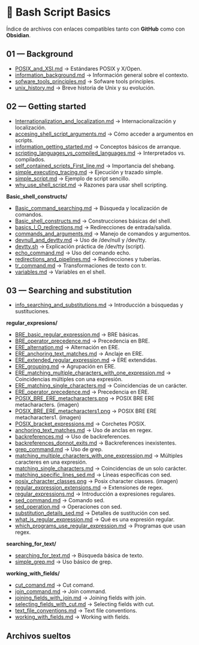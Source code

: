 # 📂 Bash Script Basics

Índice de archivos con enlaces compatibles tanto con **GitHub** como con **Obsidian**.


## 01 — Background

- [POSIX_and_XSI.md](bash_script_basics/01_background/POSIX_and_XSI.md) → Estándares POSIX y X/Open.
- [information_background.md](bash_script_basics/01_background/information_background.md) → Información general sobre el contexto.
- [sofware_tools_principles.md](bash_script_basics/01_background/sofware_tools_principles.md) → Sofware tools principles.
- [unix_history.md](bash_script_basics/01_background/unix_history.md) → Breve historia de Unix y su evolución.

## 02 — Getting started

- [Internationalization_and_localization.md](bash_script_basics/02_getting_started/Internationalization_and_localization.md) → Internacionalización y localización.
- [accesing_shell_script_arguments.md](bash_script_basics/02_getting_started/accesing_shell_script_arguments.md) → Cómo acceder a argumentos en scripts.
- [information_getting_started.md](bash_script_basics/02_getting_started/information_getting_started.md) → Conceptos básicos de arranque.
- [scripting_languages_vs_compiled_languages.md](bash_script_basics/02_getting_started/scripting_languages_vs_compiled_languages.md) → Interpretados vs. compilados.
- [self_contained_scripts_First_line.md](bash_script_basics/02_getting_started/self_contained_scripts_First_line.md) → Importancia del shebang.
- [simple_executing_tracing.md](bash_script_basics/02_getting_started/simple_executing_tracing.md) → Ejecución y trazado simple.
- [simple_script.md](bash_script_basics/02_getting_started/simple_script.md) → Ejemplo de script sencillo.
- [why_use_shell_script.md](bash_script_basics/02_getting_started/why_use_shell_script.md) → Razones para usar shell scripting.

**Basic_shell_constructs/**
- [Basic_command_searching.md](bash_script_basics/02_getting_started/Basic_shell_constructs/Basic_command_searching.md) → Búsqueda y localización de comandos.
- [Basic_shell_constructs.md](bash_script_basics/02_getting_started/Basic_shell_constructs/Basic_shell_constructs.md) → Construcciones básicas del shell.
- [basics_I_O_redirections.md](bash_script_basics/02_getting_started/Basic_shell_constructs/basics_I_O_redirections.md) → Redirecciones de entrada/salida.
- [commands_and_arguments.md](bash_script_basics/02_getting_started/Basic_shell_constructs/commands_and_arguments.md) → Manejo de comandos y argumentos.
- [devnull_and_devtty.md](bash_script_basics/02_getting_started/Basic_shell_constructs/devnull_and_devtty.md) → Uso de /dev/null y /dev/tty.
- [devtty.sh](bash_script_basics/02_getting_started/Basic_shell_constructs/devtty.sh) → Explicación práctica de /dev/tty (script).
- [echo_command.md](bash_script_basics/02_getting_started/Basic_shell_constructs/echo_command.md) → Uso del comando echo.
- [redirections_and_pipelines.md](bash_script_basics/02_getting_started/Basic_shell_constructs/redirections_and_pipelines.md) → Redirecciones y tuberías.
- [tr_command.md](bash_script_basics/02_getting_started/Basic_shell_constructs/tr_command.md) → Transformaciones de texto con tr.
- [variables.md](bash_script_basics/02_getting_started/Basic_shell_constructs/variables.md) → Variables en el shell.

## 03 — Searching and substitution

- [info_searching_and_substitutions.md](bash_script_basics/03_searching_and_substitution/info_searching_and_substitutions.md) → Introducción a búsquedas y sustituciones.

**regular_expresions/**
- [BRE_basic_regular_expression.md](bash_script_basics/03_searching_and_substitution/regular_expresions/BRE_basic_regular_expression.md) → BRE básicas.
- [BRE_operator_precedence.md](bash_script_basics/03_searching_and_substitution/regular_expresions/BRE_operator_precedence.md) → Precedencia en BRE.
- [ERE_alternation.md](bash_script_basics/03_searching_and_substitution/regular_expresions/ERE_alternation.md) → Alternación en ERE.
- [ERE_anchoring_text_matches.md](bash_script_basics/03_searching_and_substitution/regular_expresions/ERE_anchoring_text_matches.md) → Anclaje en ERE.
- [ERE_extended_regular_expression.md](bash_script_basics/03_searching_and_substitution/regular_expresions/ERE_extended_regular_expression.md) → ERE extendidas.
- [ERE_grouping.md](bash_script_basics/03_searching_and_substitution/regular_expresions/ERE_grouping.md) → Agrupación en ERE.
- [ERE_matching_multiple_characters_with_one_expression.md](bash_script_basics/03_searching_and_substitution/regular_expresions/ERE_matching_multiple_characters_with_one_expression.md) → Coincidencias múltiples con una expresión.
- [ERE_matching_single_characters.md](bash_script_basics/03_searching_and_substitution/regular_expresions/ERE_matching_single_characters.md) → Coincidencias de un carácter.
- [ERE_operator_precedence.md](bash_script_basics/03_searching_and_substitution/regular_expresions/ERE_operator_precedence.md) → Precedencia en ERE.
- [POSIX_BRE_ERE_metacharacters.png](bash_script_basics/03_searching_and_substitution/regular_expresions/POSIX_BRE_ERE_metacharacters.png) → POSIX BRE ERE metacharacters. (imagen)
- [POSIX_BRE_ERE_metacharacters1.png](bash_script_basics/03_searching_and_substitution/regular_expresions/POSIX_BRE_ERE_metacharacters1.png) → POSIX BRE ERE metacharacters1. (imagen)
- [POSIX_bracket_expressions.md](bash_script_basics/03_searching_and_substitution/regular_expresions/POSIX_bracket_expressions.md) → Corchetes POSIX.
- [anchoring_text_matches.md](bash_script_basics/03_searching_and_substitution/regular_expresions/anchoring_text_matches.md) → Uso de anclas en regex.
- [backreferences.md](bash_script_basics/03_searching_and_substitution/regular_expresions/backreferences.md) → Uso de backreferences.
- [backreferences_donnot_exits.md](bash_script_basics/03_searching_and_substitution/regular_expresions/backreferences_donnot_exits.md) → Backreferences inexistentes.
- [grep_command.md](bash_script_basics/03_searching_and_substitution/regular_expresions/grep_command.md) → Uso de grep.
- [matching_multiple_characters_with_one_expression.md](bash_script_basics/03_searching_and_substitution/regular_expresions/matching_multiple_characters_with_one_expression.md) → Múltiples caracteres en una expresión.
- [matching_single_characters.md](bash_script_basics/03_searching_and_substitution/regular_expresions/matching_single_characters.md) → Coincidencias de un solo carácter.
- [matching_specific_lines_sed.md](bash_script_basics/03_searching_and_substitution/regular_expresions/matching_specific_lines_sed.md) → Líneas específicas con sed.
- [posix_character_classes.png](bash_script_basics/03_searching_and_substitution/regular_expresions/posix_character_classes.png) → Posix character classes. (imagen)
- [regular_expression_extensions.md](bash_script_basics/03_searching_and_substitution/regular_expresions/regular_expression_extensions.md) → Extensiones de regex.
- [regular_expressions.md](bash_script_basics/03_searching_and_substitution/regular_expresions/regular_expressions.md) → Introducción a expresiones regulares.
- [sed_command.md](bash_script_basics/03_searching_and_substitution/regular_expresions/sed_command.md) → Comando sed.
- [sed_operation.md](bash_script_basics/03_searching_and_substitution/regular_expresions/sed_operation.md) → Operaciones con sed.
- [substitution_details_sed.md](bash_script_basics/03_searching_and_substitution/regular_expresions/substitution_details_sed.md) → Detalles de sustitución con sed.
- [what_is_regular_expression.md](bash_script_basics/03_searching_and_substitution/regular_expresions/what_is_regular_expression.md) → Qué es una expresión regular.
- [which_programs_use_regular_expression.md](bash_script_basics/03_searching_and_substitution/regular_expresions/which_programs_use_regular_expression.md) → Programas que usan regex.

**searching_for_text/**
- [searching_for_text.md](bash_script_basics/03_searching_and_substitution/searching_for_text/searching_for_text.md) → Búsqueda básica de texto.
- [simple_grep.md](bash_script_basics/03_searching_and_substitution/searching_for_text/simple_grep.md) → Uso básico de grep.

**working_with_fields/**
- [cut_comand.md](bash_script_basics/03_searching_and_substitution/working_with_fields/cut_comand.md) → Cut comand.
- [join_command.md](bash_script_basics/03_searching_and_substitution/working_with_fields/join_command.md) → Join command.
- [joining_fields_with_join.md](bash_script_basics/03_searching_and_substitution/working_with_fields/joining_fields_with_join.md) → Joining fields with join.
- [selecting_fields_with_cut.md](bash_script_basics/03_searching_and_substitution/working_with_fields/selecting_fields_with_cut.md) → Selecting fields with cut.
- [text_file_conventions.md](bash_script_basics/03_searching_and_substitution/working_with_fields/text_file_conventions.md) → Text file conventions.
- [working_with_fields.md](bash_script_basics/03_searching_and_substitution/working_with_fields/working_with_fields.md) → Working with fields.

## Archivos sueltos
